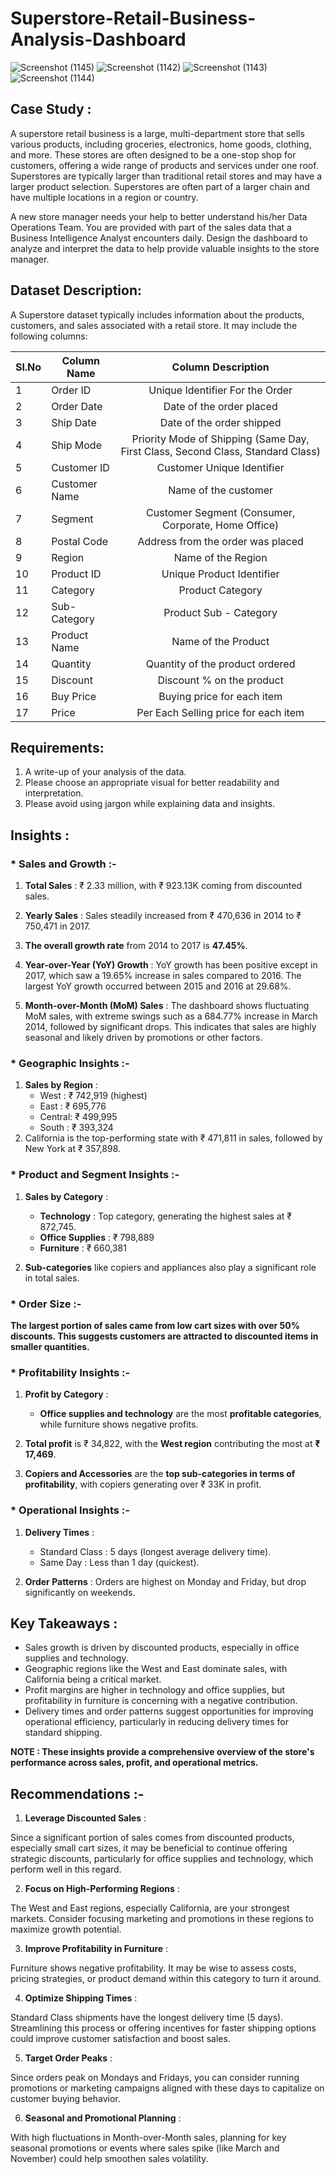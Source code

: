 # Superstore-Retail-Business-Analysis-Dashboard

![Screenshot (1145)](https://github.com/user-attachments/assets/e4d4d17d-2b77-42ea-b800-a378471f1c0b)
![Screenshot (1142)](https://github.com/user-attachments/assets/7e6dd6e5-a250-4b09-864b-222bb72e97b4)
![Screenshot (1143)](https://github.com/user-attachments/assets/024abd1f-0290-4035-9042-6bc358f013a9)
![Screenshot (1144)](https://github.com/user-attachments/assets/046ef629-2c80-41d5-b7d6-98cd4a66ac2f)


## Case Study :

A superstore retail business is a large, multi-department store that sells various products, including groceries, electronics, home goods, clothing, and more. These stores are often designed to be a one-stop shop for customers, offering a wide range of products and services under one roof. Superstores are typically larger than traditional retail stores and may have a larger product selection. Superstores are often part of a larger chain and have multiple locations in a region or country.

A new store manager needs your help to better understand his/her Data Operations Team. You are provided with part of the sales data that a Business Intelligence Analyst encounters daily. Design the dashboard to analyze and interpret the data to help provide valuable insights to the store manager.

## Dataset Description:

A Superstore dataset typically includes information about the products, customers, and sales associated with a retail store. It may include the following columns:

  | Sl.No |	Column Name	| Column Description |
  | ----- |-------------|:------------------:|
  |   1	  |  Order ID   | Unique Identifier For the Order |
  |   2   |  Order Date | Date of the order placed |
  |   3	  |  Ship Date  | Date of the order shipped | 
  |   4   | Ship Mode   | Priority Mode of Shipping (Same Day, First Class,    Second Class, Standard Class) | 
  | 5	| Customer ID   | Customer Unique Identifier | 
  | 6	| Customer Name	| Name of the customer | 
  | 7	| Segment	    | Customer Segment (Consumer, Corporate, Home Office)
  | 8   | Postal Code   | Address from the order was placed | 
  | 9   | Region	    | Name of the Region | 
  | 10  | Product ID    | Unique Product Identifier | 
  | 11  | Category      | Product Category | 
  | 12  | Sub-Category  | Product Sub - Category | 
  | 13  | Product Name  | Name of the Product | 
  | 14  | Quantity    	| Quantity of the product ordered | 
  | 15  | Discount      | Discount % on the product | 
  | 16  | Buy Price   	| Buying price for each item | 
  | 17  | Price         | Per Each Selling price for each item | 

## Requirements:
1.  A write-up of your analysis of the data.
2.  Please choose an appropriate visual for better readability and interpretation.
3.	Please avoid using jargon while explaining data and insights.


## Insights :

### * Sales and Growth :-
 1. **Total Sales** : ₹ 2.33 million, with ₹ 923.13K coming from discounted sales.

 2. **Yearly Sales** : Sales steadily increased from ₹ 470,636 in 2014 to ₹ 750,471 in 2017. 
 3. **The overall growth rate** from 2014 to 2017 is **47.45%**.
4. **Year-over-Year (YoY) Growth** : YoY growth has been positive except in 2017, which saw a 19.65% increase in sales compared to 2016. The largest YoY growth occurred between 2015 and 2016 at 29.68%.
5. **Month-over-Month (MoM) Sales** : The dashboard shows fluctuating MoM sales, with extreme swings such as a 684.77% increase in March 2014, followed by significant drops. This indicates that sales are highly seasonal and likely driven by promotions or other factors.

### * Geographic Insights :-

1. **Sales by Region** :
    * West   : ₹ 742,919 (highest)
    * East   : ₹ 695,776
    * Central: ₹ 499,995
    * South  : ₹ 393,324
2. California is the top-performing state with ₹ 471,811 in sales, followed by New York at ₹ 357,898.

### * Product and Segment Insights :-

1. **Sales by Category** :
   * **Technology** : Top category, generating the highest sales at ₹ 872,745.
   *  **Office Supplies** : ₹ 798,889
   *  **Furniture** : ₹ 660,381
  
2. **Sub-categories** like copiers and appliances also play a significant role in total sales.

### * Order Size :-

**The largest portion of sales came from low cart sizes with over 50% discounts. This suggests customers are attracted to discounted items in smaller quantities.**

### * Profitability Insights :-

1. **Profit by Category** :

   * **Office supplies and technology** are the most **profitable categories**, while furniture shows negative profits.

2. **Total profit** is ₹ 34,822, with the **West region** contributing the most at **₹ 17,469**.
3. **Copiers and Accessories** are the **top sub-categories in terms of profitability**, with copiers generating over ₹ 33K in profit.
 

### * Operational Insights :-

1. **Delivery Times** :

   * Standard Class : 5 days (longest average delivery time).
   * Same Day : Less than 1 day (quickest).
2. **Order Patterns** : Orders are highest on Monday and Friday, but drop significantly on weekends.

## Key Takeaways :

* Sales growth is driven by discounted products, especially in office supplies and technology.
* Geographic regions like the West and East dominate sales, with California being a critical market.
* Profit margins are higher in technology and office supplies, but profitability in furniture is concerning with a negative contribution.
* Delivery times and order patterns suggest opportunities for improving operational efficiency, particularly in reducing delivery times for standard shipping.

**NOTE : These insights provide a comprehensive overview of the store's performance across sales, profit, and operational metrics.**

## Recommendations :-

1. **Leverage Discounted Sales** :

Since a significant portion of sales comes from discounted products, especially small cart sizes, it may be beneficial to continue offering strategic discounts, particularly for office supplies and technology, which perform well in this regard.

2. **Focus on High-Performing Regions** :

The West and East regions, especially California, are your strongest markets. Consider focusing marketing and promotions in these regions to maximize growth potential.

3. **Improve Profitability in Furniture** :

Furniture shows negative profitability. It may be wise to assess costs, pricing strategies, or product demand within this category to turn it around.

4. **Optimize Shipping Times** :

Standard Class shipments have the longest delivery time (5 days). Streamlining this process or offering incentives for faster shipping options could improve customer satisfaction and boost sales.

5. **Target Order Peaks** :

Since orders peak on Mondays and Fridays, you can consider running promotions or marketing campaigns aligned with these days to capitalize on customer buying behavior.

6. **Seasonal and Promotional Planning** :

With high fluctuations in Month-over-Month sales, planning for key seasonal promotions or events where sales spike (like March and November) could help smoothen sales volatility.
